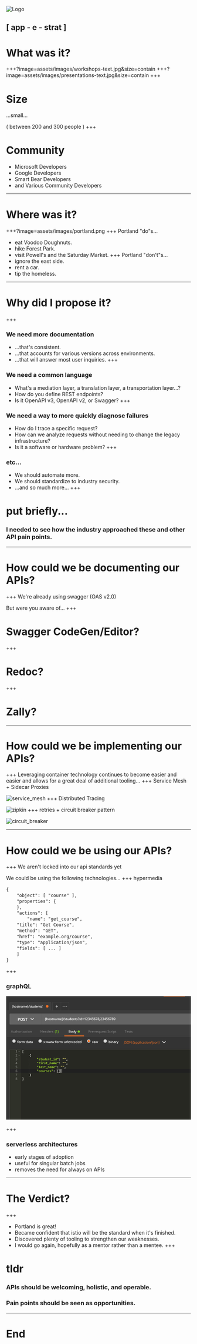 ![Logo](http://events.linuxfoundation.org/sites/events/files/logo_apistrat_white.png)

[ app - e - strat ]
---
# What was it?
+++?image=assets/images/workshops-text.jpg&size=contain
+++?image=assets/images/presentations-text.jpg&size=contain
+++
# Size 
...small...

( between 200 and 300 people )
+++
# Community
* Microsoft Developers
* Google Developers
* Smart Bear Developers
* and Various Community Developers
---
# Where was it?
+++?image=assets/images/portland.png
+++
Portland "do"s...
* eat Voodoo Doughnuts.
* hike Forest Park.
* visit Powell's and the Saturday Market.
+++
Portland "don't"s...
* ignore the east side.
* rent a car.
* tip the homeless.
---
# Why did I propose it?
+++
### We need more documentation
* ...that's consistent.
* ...that accounts for various versions across environments.
* ...that will answer most user inquiries.
+++
### We need a common language
* What's a mediation layer, a translation layer, a transportation layer...?
* How do you define REST endpoints?
* Is it OpenAPI v3, OpenAPI v2, or Swagger?
+++
### We need a way to more quickly diagnose failures
* How do I trace a specific request?
* How can we analyze requests without needing to change the legacy infrastructure?
* Is it a software or hardware problem?
+++
### etc...
* We should automate more.
* We should standardize to industry security.
* ...and so much more...
+++
# put briefly...
### I needed to see how the industry approached these and other API pain points.
---
# How could we be documenting our APIs?
+++ 
We're already using swagger (OAS v2.0)

But were you aware of...
+++
# Swagger CodeGen/Editor?
+++
# Redoc?
+++
# Zally?
---
# How could we be implementing our APIs?
+++
Leveraging container technology continues to become easier and easier
and allows for a great deal of additional tooling...
+++
Service Mesh + Sidecar Proxies

![service_mesh](https://buoyant.io/wp-content/uploads/2017/04/linkerd-service-mesh-diagram-1024x587.png)
+++
Distributed Tracing

![zipkin](http://engineering.curalate.com/assets/2016-09-12-zipkin/sample_zipkin_trace.png)
+++
retries + circuit breaker pattern

![circuit_breaker](https://martinfowler.com/bliki/images/circuitBreaker/sketch.png)

---
# How could we be using our APIs?
+++
We aren't locked into our api standards yet

We could be using the following technologies...
+++
 hypermedia

```
{
    "object": [ "course" ],
    "properties": {
    },
    "actions": [
    	"name": "get_course",
	"title": "Get Course",
	"method": "GET",
	"href": "example.org/course",
	"type": "application/json",
	"fields": [ ... ]
    ]
}
```

+++
### graphQL

![graphql_example](assets/images/graphql.png)

+++
### serverless architectures

* early stages of adoption
* useful for singular batch jobs
* removes the need for always on APIs

---
# The Verdict?
+++
* Portland is great!
* Became confident that istio will be the standard when it's finished.
* Discovered plenty of tooling to strengthen our weaknesses.
* I would go again, hopefully as a mentor rather than a mentee.
+++
# tldr
### APIs should be welcoming, holistic, and operable. 
### Pain points should be seen as opportunities.
---
# End

